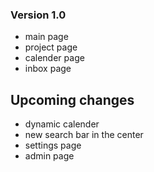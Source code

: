 ### Version 1.0

- main page
- project page 
- calender page 
- inbox page


## Upcoming changes 
 - dynamic calender 
 - new search bar in the center
 - settings page 
 - admin page 
